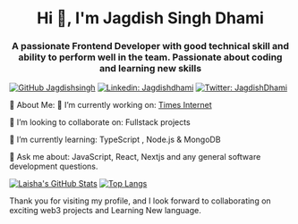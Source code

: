 <h1 align="center">Hi 👋, I'm Jagdish Singh Dhami</h1>
<h3 align="center">A passionate Frontend Developer with good technical skill and ability to perform well in the team. Passionate about coding and learning new skills</h3>



[![GitHub Jagdishsingh](https://img.shields.io/github/followers/Jagdishsinghdhami?label=follow&style=social)](https://github.com/Jagdishsinghdhami)
[![Linkedin: Jagdishdhami](https://img.shields.io/badge/-Jagdish%20Dhami-blue?style=flat-square&logo=Linkedin&logoColor=white&link=https://www.linkedin.com/in/jagdishsinghdhami/)](https://www.linkedin.com/in/jagdishsinghdhami/)
[![Twitter: JagdishDhami](https://img.shields.io/twitter/follow/JagdishDhami?style=social)](https://twitter.com/Jazz_dhamii)


💫 About Me:
🔭 I’m currently working on: [Times Internet](https://economictimes.indiatimes.com)

👯 I’m looking to collaborate on:
Fullstack projects

🌱 I’m currently learning:
TypeScript , Node.js & MongoDB

💬 Ask me about:
JavaScript, React, Nextjs and any general software development questions.
<!--
**Jagdishsinghdhami/Jagdishsinghdhami** is a ✨ _special_ ✨ repository because its `README.md` (this file) appears on your GitHub profile.

Here are some ideas to get you started:

- 🔭 I’m currently working on ...
- 🌱 I’m currently learning ...
- 👯 I’m looking to collaborate on ...
- 🤔 I’m looking for help with ...
- 💬 Ask me about ...
- 📫 How to reach me: ...
- 😄 Pronouns: ...
- ⚡ Fun fact: ...
-->
[![Laisha's GitHub Stats](https://github-readme-stats.vercel.app/api?username=Jagdishsinghdhami&hide=issues&count_private=true&show_icons=true&theme=calm)](https://github.com/Jagdishsinghdhami/github-readme-stats)
[![Top Langs](https://github-readme-stats.vercel.app/api/top-langs/?username=Jagdishsinghdhami&layout=compact&theme=calm)](https://github.com/Jagdishsinghdhami/github-readme-stats)

Thank you for visiting my profile, and I look forward to collaborating on exciting web3 projects and Learning New language.
